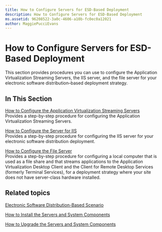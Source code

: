 ```yaml
---
title: How to Configure Servers for ESD-Based Deployment
description: How to Configure Servers for ESD-Based Deployment
ms.assetid: 96208522-3a0c-4606-a10b-fc0ec0a12021
author: MaggiePucciEvans
---
```


# How to Configure Servers for ESD-Based Deployment


This section provides procedures you can use to configure the Application Virtualization Streaming Servers, the IIS server, and the file server for your electronic software distribution–based deployment strategy.

## In This Section


<a href="" id="how-to-configure-the-application-virtualization-streaming-servers"></a>[How to Configure the Application Virtualization Streaming Servers](how-to-configure-the-application-virtualization-streaming-servers.md)  
Provides a step-by-step procedure for configuring the Application Virtualization Streaming Servers.

<a href="" id="how-to-configure-the-server-for-iis"></a>[How to Configure the Server for IIS](how-to-configure-the-server-for-iis.md)  
Provides a step-by-step procedure for configuring the IIS server for your electronic software distribution deployment.

<a href="" id="how-to-configure-the-file-server"></a>[How to Configure the File Server](how-to-configure-the-file-server.md)  
Provides a step-by-step procedure for configuring a local computer that is used as a file share and that streams applications to the Application Virtualization Desktop Client and the Client for Remote Desktop Services (formerly Terminal Services), for a deployment strategy where your site does not have server-class hardware installed.

## Related topics


[Electronic Software Distribution-Based Scenario](electronic-software-distribution-based-scenario.md)

[How to Install the Servers and System Components](how-to-install-the-servers-and-system-components.md)

[How to Upgrade the Servers and System Components](how-to-upgrade-the-servers-and-system-components.md)

 

 





